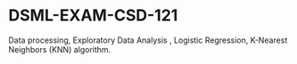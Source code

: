 # DSML-EXAM-CSD-121
Data processing, Exploratory Data Analysis , Logistic Regression, K-Nearest Neighbors (KNN) algorithm.
